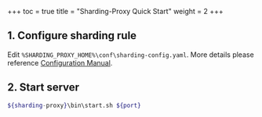 +++
toc = true
title = "Sharding-Proxy Quick Start"
weight = 2
+++

## 1. Configure sharding rule

Edit `%SHARDING_PROXY_HOME%\conf\sharding-config.yaml`. More details please reference [Configuration Manual](/07-sharding-proxy/configuration/). 

## 2. Start server

```sh
${sharding-proxy}\bin\start.sh ${port}
```
